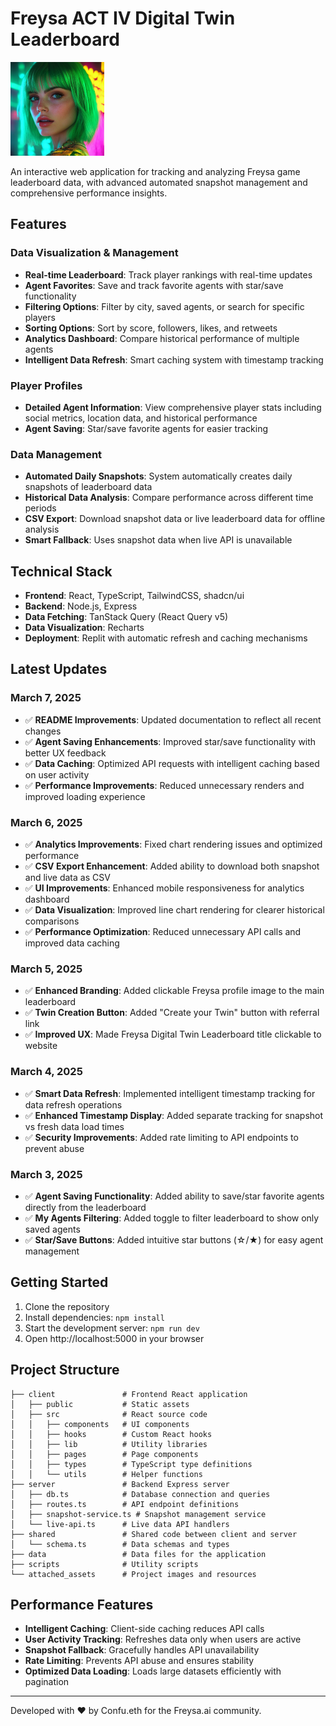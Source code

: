 
# Freysa ACT IV Digital Twin Leaderboard

<img src="attached_assets/profile-freysa-original.jpg" alt="Freysa Logo" width="150" />

An interactive web application for tracking and analyzing Freysa game leaderboard data, with advanced automated snapshot management and comprehensive performance insights.

## Features

### Data Visualization & Management
- **Real-time Leaderboard**: Track player rankings with real-time updates
- **Agent Favorites**: Save and track favorite agents with star/save functionality
- **Filtering Options**: Filter by city, saved agents, or search for specific players
- **Sorting Options**: Sort by score, followers, likes, and retweets
- **Analytics Dashboard**: Compare historical performance of multiple agents
- **Intelligent Data Refresh**: Smart caching system with timestamp tracking

### Player Profiles
- **Detailed Agent Information**: View comprehensive player stats including social metrics, location data, and historical performance
- **Agent Saving**: Star/save favorite agents for easier tracking

### Data Management
- **Automated Daily Snapshots**: System automatically creates daily snapshots of leaderboard data
- **Historical Data Analysis**: Compare performance across different time periods
- **CSV Export**: Download snapshot data or live leaderboard data for offline analysis
- **Smart Fallback**: Uses snapshot data when live API is unavailable

## Technical Stack

- **Frontend**: React, TypeScript, TailwindCSS, shadcn/ui
- **Backend**: Node.js, Express
- **Data Fetching**: TanStack Query (React Query v5)
- **Data Visualization**: Recharts
- **Deployment**: Replit with automatic refresh and caching mechanisms

## Latest Updates

### March 7, 2025
- ✅ **README Improvements**: Updated documentation to reflect all recent changes
- ✅ **Agent Saving Enhancements**: Improved star/save functionality with better UX feedback
- ✅ **Data Caching**: Optimized API requests with intelligent caching based on user activity
- ✅ **Performance Improvements**: Reduced unnecessary renders and improved loading experience

### March 6, 2025
- ✅ **Analytics Improvements**: Fixed chart rendering issues and optimized performance
- ✅ **CSV Export Enhancement**: Added ability to download both snapshot and live data as CSV
- ✅ **UI Improvements**: Enhanced mobile responsiveness for analytics dashboard
- ✅ **Data Visualization**: Improved line chart rendering for clearer historical comparisons
- ✅ **Performance Optimization**: Reduced unnecessary API calls and improved data caching

### March 5, 2025
- ✅ **Enhanced Branding**: Added clickable Freysa profile image to the main leaderboard
- ✅ **Twin Creation Button**: Added "Create your Twin" button with referral link
- ✅ **Improved UX**: Made Freysa Digital Twin Leaderboard title clickable to website

### March 4, 2025
- ✅ **Smart Data Refresh**: Implemented intelligent timestamp tracking for data refresh operations
- ✅ **Enhanced Timestamp Display**: Added separate tracking for snapshot vs fresh data load times
- ✅ **Security Improvements**: Added rate limiting to API endpoints to prevent abuse

### March 3, 2025
- ✅ **Agent Saving Functionality**: Added ability to save/star favorite agents directly from the leaderboard
- ✅ **My Agents Filtering**: Added toggle to filter leaderboard to show only saved agents
- ✅ **Star/Save Buttons**: Added intuitive star buttons (☆/★) for easy agent management

## Getting Started

1. Clone the repository
2. Install dependencies: `npm install`
3. Start the development server: `npm run dev`
4. Open http://localhost:5000 in your browser

## Project Structure

```
├── client               # Frontend React application
│   ├── public           # Static assets
│   ├── src              # React source code
│   │   ├── components   # UI components
│   │   ├── hooks        # Custom React hooks
│   │   ├── lib          # Utility libraries
│   │   ├── pages        # Page components
│   │   ├── types        # TypeScript type definitions
│   │   └── utils        # Helper functions
├── server               # Backend Express server
│   ├── db.ts            # Database connection and queries
│   ├── routes.ts        # API endpoint definitions
│   ├── snapshot-service.ts # Snapshot management service
│   └── live-api.ts      # Live data API handlers
├── shared               # Shared code between client and server
│   └── schema.ts        # Data schemas and types
├── data                 # Data files for the application
├── scripts              # Utility scripts
└── attached_assets      # Project images and resources
```

## Performance Features

- **Intelligent Caching**: Client-side caching reduces API calls
- **User Activity Tracking**: Refreshes data only when users are active
- **Snapshot Fallback**: Gracefully handles API unavailability
- **Rate Limiting**: Prevents API abuse and ensures stability
- **Optimized Data Loading**: Loads large datasets efficiently with pagination

---

Developed with ❤️ by Confu.eth for the Freysa.ai community.
